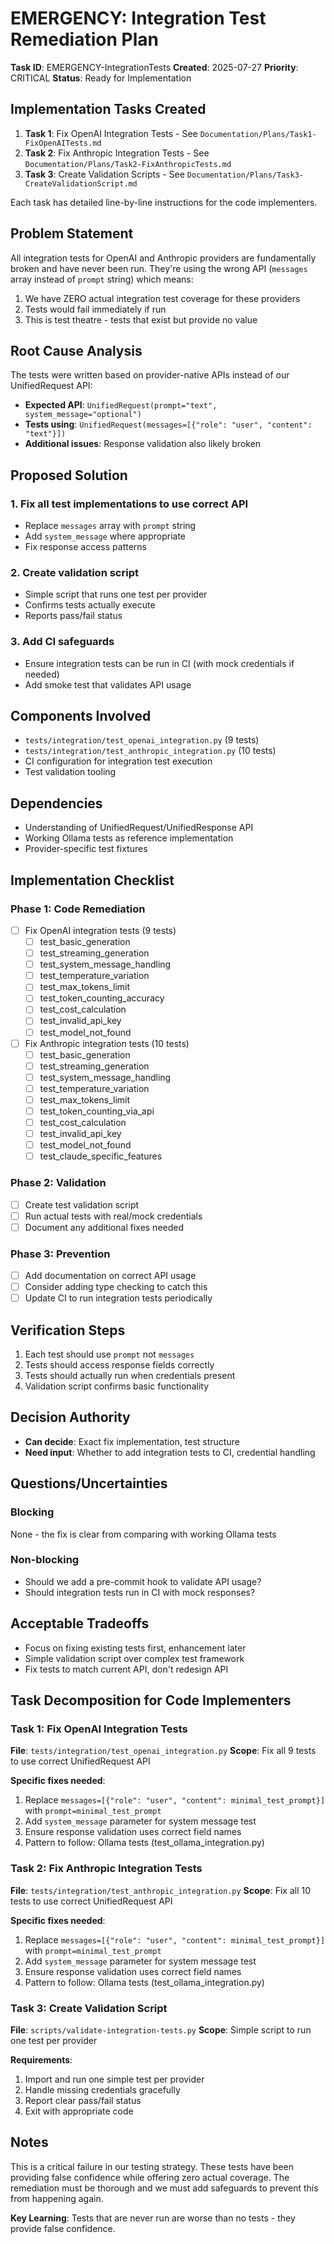 # EMERGENCY: Integration Test Remediation Plan

**Task ID**: EMERGENCY-IntegrationTests
**Created**: 2025-07-27
**Priority**: CRITICAL
**Status**: Ready for Implementation

## Implementation Tasks Created

1. **Task 1**: Fix OpenAI Integration Tests - See `Documentation/Plans/Task1-FixOpenAITests.md`
2. **Task 2**: Fix Anthropic Integration Tests - See `Documentation/Plans/Task2-FixAnthropicTests.md`  
3. **Task 3**: Create Validation Scripts - See `Documentation/Plans/Task3-CreateValidationScript.md`

Each task has detailed line-by-line instructions for the code implementers.

## Problem Statement

All integration tests for OpenAI and Anthropic providers are fundamentally broken and have never been run. They're using the wrong API (`messages` array instead of `prompt` string) which means:
1. We have ZERO actual integration test coverage for these providers
2. Tests would fail immediately if run
3. This is test theatre - tests that exist but provide no value

## Root Cause Analysis

The tests were written based on provider-native APIs instead of our UnifiedRequest API:
- **Expected API**: `UnifiedRequest(prompt="text", system_message="optional")`
- **Tests using**: `UnifiedRequest(messages=[{"role": "user", "content": "text"}])`
- **Additional issues**: Response validation also likely broken

## Proposed Solution

### 1. Fix all test implementations to use correct API
- Replace `messages` array with `prompt` string
- Add `system_message` where appropriate
- Fix response access patterns

### 2. Create validation script
- Simple script that runs one test per provider
- Confirms tests actually execute
- Reports pass/fail status

### 3. Add CI safeguards
- Ensure integration tests can be run in CI (with mock credentials if needed)
- Add smoke test that validates API usage

## Components Involved

- `tests/integration/test_openai_integration.py` (9 tests)
- `tests/integration/test_anthropic_integration.py` (10 tests)
- CI configuration for integration test execution
- Test validation tooling

## Dependencies

- Understanding of UnifiedRequest/UnifiedResponse API
- Working Ollama tests as reference implementation
- Provider-specific test fixtures

## Implementation Checklist

### Phase 1: Code Remediation
- [ ] Fix OpenAI integration tests (9 tests)
  - [ ] test_basic_generation
  - [ ] test_streaming_generation
  - [ ] test_system_message_handling
  - [ ] test_temperature_variation
  - [ ] test_max_tokens_limit
  - [ ] test_token_counting_accuracy
  - [ ] test_cost_calculation
  - [ ] test_invalid_api_key
  - [ ] test_model_not_found
- [ ] Fix Anthropic integration tests (10 tests)
  - [ ] test_basic_generation
  - [ ] test_streaming_generation
  - [ ] test_system_message_handling
  - [ ] test_temperature_variation
  - [ ] test_max_tokens_limit
  - [ ] test_token_counting_via_api
  - [ ] test_cost_calculation
  - [ ] test_invalid_api_key
  - [ ] test_model_not_found
  - [ ] test_claude_specific_features

### Phase 2: Validation
- [ ] Create test validation script
- [ ] Run actual tests with real/mock credentials
- [ ] Document any additional fixes needed

### Phase 3: Prevention
- [ ] Add documentation on correct API usage
- [ ] Consider adding type checking to catch this
- [ ] Update CI to run integration tests periodically

## Verification Steps

1. Each test should use `prompt` not `messages`
2. Tests should access response fields correctly
3. Tests should actually run when credentials present
4. Validation script confirms basic functionality

## Decision Authority

- **Can decide**: Exact fix implementation, test structure
- **Need input**: Whether to add integration tests to CI, credential handling

## Questions/Uncertainties

### Blocking
None - the fix is clear from comparing with working Ollama tests

### Non-blocking
- Should we add a pre-commit hook to validate API usage?
- Should integration tests run in CI with mock responses?

## Acceptable Tradeoffs

- Focus on fixing existing tests first, enhancement later
- Simple validation script over complex test framework
- Fix tests to match current API, don't redesign API

## Task Decomposition for Code Implementers

### Task 1: Fix OpenAI Integration Tests
**File**: `tests/integration/test_openai_integration.py`
**Scope**: Fix all 9 tests to use correct UnifiedRequest API

**Specific fixes needed**:
1. Replace `messages=[{"role": "user", "content": minimal_test_prompt}]` with `prompt=minimal_test_prompt`
2. Add `system_message` parameter for system message test
3. Ensure response validation uses correct field names
4. Pattern to follow: Ollama tests (test_ollama_integration.py)

### Task 2: Fix Anthropic Integration Tests  
**File**: `tests/integration/test_anthropic_integration.py`
**Scope**: Fix all 10 tests to use correct UnifiedRequest API

**Specific fixes needed**:
1. Replace `messages=[{"role": "user", "content": minimal_test_prompt}]` with `prompt=minimal_test_prompt`
2. Add `system_message` parameter for system message test
3. Ensure response validation uses correct field names
4. Pattern to follow: Ollama tests (test_ollama_integration.py)

### Task 3: Create Validation Script
**File**: `scripts/validate-integration-tests.py`
**Scope**: Simple script to run one test per provider

**Requirements**:
1. Import and run one simple test per provider
2. Handle missing credentials gracefully
3. Report clear pass/fail status
4. Exit with appropriate code

## Notes

This is a critical failure in our testing strategy. These tests have been providing false confidence while offering zero actual coverage. The remediation must be thorough and we must add safeguards to prevent this from happening again.

**Key Learning**: Tests that are never run are worse than no tests - they provide false confidence.